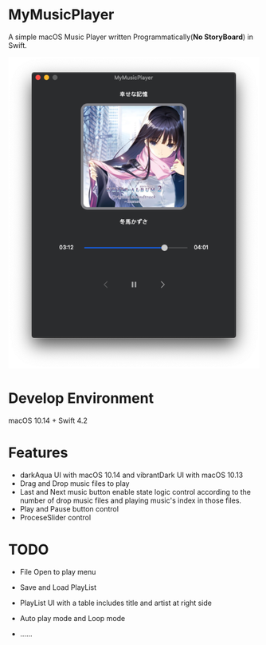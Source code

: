 # MyMusicPlayer
A simple macOS Music Player written Programmatically(**No StoryBoard**) in Swift.

![MyMusicPlayer](./MyMusicPlayer.png)

# Develop Environment

macOS 10.14 + Swift 4.2

# Features

* darkAqua UI with macOS 10.14 and vibrantDark UI with macOS 10.13
* Drag and Drop music files to play
* Last and Next music button enable state logic control according to the number of drop music files and playing music's index in those files.
* Play and Pause button control
* ProceseSlider control

# TODO

* File Open to play menu

* Save and Load PlayList
* PlayList UI with a table includes title and artist at right side
* Auto play mode and Loop mode
* ......